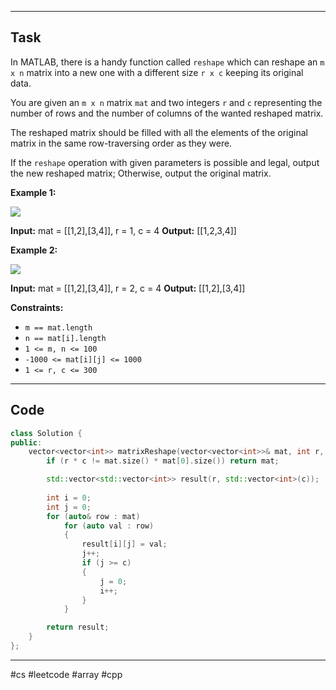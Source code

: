 ___
## Task
In MATLAB, there is a handy function called `reshape` which can reshape an `m x n` matrix into a new one with a different size `r x c` keeping its original data.

You are given an `m x n` matrix `mat` and two integers `r` and `c` representing the number of rows and the number of columns of the wanted reshaped matrix.

The reshaped matrix should be filled with all the elements of the original matrix in the same row-traversing order as they were.

If the `reshape` operation with given parameters is possible and legal, output the new reshaped matrix; Otherwise, output the original matrix.

**Example 1:**

![](https://assets.leetcode.com/uploads/2021/04/24/reshape1-grid.jpg)

**Input:** mat = [[1,2],[3,4]], r = 1, c = 4
**Output:** [[1,2,3,4]]

**Example 2:**

![](https://assets.leetcode.com/uploads/2021/04/24/reshape2-grid.jpg)

**Input:** mat = [[1,2],[3,4]], r = 2, c = 4
**Output:** [[1,2],[3,4]]

**Constraints:**

- `m == mat.length`
- `n == mat[i].length`
- `1 <= m, n <= 100`
- `-1000 <= mat[i][j] <= 1000`
- `1 <= r, c <= 300`
___
## Code
```cpp
class Solution {
public:
    vector<vector<int>> matrixReshape(vector<vector<int>>& mat, int r, int c) {
        if (r * c != mat.size() * mat[0].size()) return mat;

        std::vector<std::vector<int>> result(r, std::vector<int>(c));
    
        int i = 0;
        int j = 0; 
        for (auto& row : mat)
            for (auto val : row)
            {
                result[i][j] = val;
                j++;
                if (j >= c)
                {
                    j = 0;
                    i++;
                }
            }

        return result;
    }
};
```
___
#cs #leetcode #array #cpp